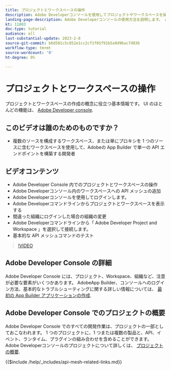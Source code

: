 ```yaml
---
title: プロジェクトとワークスペースの操作
description: Adobe Developerコンソールを使用してプロジェクトやワークスペースを操作する方法を説明します。
landing-page-description: Adobe Developerコンソールの使用方法を説明します。 API Mesh で使用するプロジェクトとワークスペースについて説明します。
kt: 11803
doc-type: tutorial
audience: all
last-substantial-update: 2023-2-8
source-git-commit: b6d501c5c852e1cc2cf1f05f91b5a9d96ac7d036
workflow-type: tm+mt
source-wordcount: '0'
ht-degree: 0%

---
```



# プロジェクトとワークスペースの操作

プロジェクトとワークスペースの作成の概念に役立つ基本情報です。 UI のほとんどの機能は、 [Adobe Developer console](https://developer.adobe.com/console).

## このビデオは誰のためのものですか？

* 複数のソースを構成するワークスペース、または単にプロキシを 1 つのソースに含むワークスペースを使用して、Adobeの App Builder で単一の API エンドポイントを構築する開発者

## ビデオコンテンツ

* Adobe Developer Console 内でのプロジェクトとワークスペースの操作
* Adobe Developerコンソール内のワークスペースへの API メッシュの追加
* Adobe Developerコンソールを使用してログインします。
* Adobe Developerコマンドラインからプロジェクトとワークスペースを表示する
* 間違った組織にログインした場合の組織の変更
* Adobe Developerコマンドラインから「 Adobe Developer Project and Workspace 」を選択して接続します。
* 基本的な API メッシュコマンドのテスト

>[!VIDEO](https://video.tv.adobe.com/v/3414123/)

## Adobe Developer Console の詳細

Adobe Developer Console には、プロジェクト、Workspace、組織など、注意が必要な要素がいくつかあります。 AdobeApp Builder、コンソールへのログイン方法、基本的なトラブルシューティングに関する詳しい情報については、 [最初の App Builder アプリケーションの作成](https://developer.adobe.com/app-builder/docs/getting_started/first_app/).

## Adobe Developer Console でのプロジェクトの概要

Adobe Developer Console でのすべての開発作業は、プロジェクトの一部としておこなわれます。 1 つのプロジェクトに、1 つまたは複数の製品と、API、イベント、ランタイム、プラグインの組み合わせを含めることができます。 Adobe Developerコンソールのプロジェクトについて詳しくは、 [プロジェクトの概要](https://developer.adobe.com/developer-console/docs/guides/projects/).

{{$include /help/_includes/api-mesh-related-links.md}}
